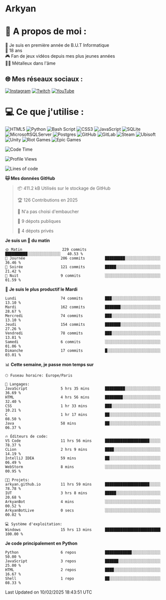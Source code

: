 # Arkyan
 # 💫 A propos de moi :
📖 Je suis en première année de B.U.T Informatique  
🎂 18 ans  
🎮 Fan de jeux vidéos depuis mes plus jeunes années  
🤘🏻 Métalleux dans l'âme  

## 🌐 Mes réseaux sociaux :
[![Instagram](https://img.shields.io/badge/Instagram-%23E4405F.svg?logo=Instagram&logoColor=white)](https://instagram.com/arkyan25) [![Twitch](https://img.shields.io/badge/Twitch-%239146FF.svg?logo=Twitch&logoColor=white)](https://twitch.tv/arkyan_) [![YouTube](https://img.shields.io/badge/YouTube-%23FF0000.svg?logo=YouTube&logoColor=white)](https://youtube.com/@arkyan_) 

# 💻 Ce que j'utilise :
![HTML5](https://img.shields.io/badge/html5-%23E34F26.svg?style=for-the-badge&logo=html5&logoColor=white) ![Python](https://img.shields.io/badge/python-3670A0?style=for-the-badge&logo=python&logoColor=ffdd54) ![Bash Script](https://img.shields.io/badge/bash_script-%23121011.svg?style=for-the-badge&logo=gnu-bash&logoColor=white) ![CSS3](https://img.shields.io/badge/css3-%231572B6.svg?style=for-the-badge&logo=css3&logoColor=white) ![JavaScript](https://img.shields.io/badge/javascript-%23323330.svg?style=for-the-badge&logo=javascript&logoColor=%23F7DF1E) ![SQLite](https://img.shields.io/badge/sqlite-%2307405e.svg?style=for-the-badge&logo=sqlite&logoColor=white) ![MicrosoftSQLServer](https://img.shields.io/badge/Microsoft%20SQL%20Server-CC2927?style=for-the-badge&logo=microsoft%20sql%20server&logoColor=white) ![Postgres](https://img.shields.io/badge/postgres-%23316192.svg?style=for-the-badge&logo=postgresql&logoColor=white) ![GitHub](https://img.shields.io/badge/github-%23121011.svg?style=for-the-badge&logo=github&logoColor=white) ![GitLab](https://img.shields.io/badge/gitlab-%23181717.svg?style=for-the-badge&logo=gitlab&logoColor=white) ![Steam](https://img.shields.io/badge/steam-%23000000.svg?style=for-the-badge&logo=steam&logoColor=white) ![Ubisoft](https://img.shields.io/badge/Ubisoft-%23F5F5F5.svg?style=for-the-badge&logo=Ubisoft&logoColor=black) ![Unity](https://img.shields.io/badge/unity-%23000000.svg?style=for-the-badge&logo=unity&logoColor=white) ![Riot Games](https://img.shields.io/badge/riotgames-D32936.svg?style=for-the-badge&logo=riotgames&logoColor=white) ![Epic Games](https://img.shields.io/badge/epicgames-%23313131.svg?style=for-the-badge&logo=epicgames&logoColor=white)

<!--START_SECTION:waka-->
![Code Time](http://img.shields.io/badge/Code%20Time-232%20hrs%2019%20mins-blue)

![Profile Views](http://img.shields.io/badge/Vues%20du%20profil-0-blue)

![Lines of code](https://img.shields.io/badge/Depuis%20Hello%20World%2C%20j%27ai%20%C3%A9crit-4.0%20million%20Lignes%20de%20code-blue)

**🐱 Mes données GitHub** 

> 📦 411.2 kB Utilisés sur le stockage de GitHub 
 > 
> 🏆 126 Contributions en 2025
 > 
> 🚫 N'a pas choisi d'embaucher
 > 
> 📜 9 dépots publiques 
 > 
> 🔑 4 dépots privés 
 > 
**Je suis un 🐤 du matin** 

```text
🌞 Matin                  229 commits         ██████████░░░░░░░░░░░░░░░   40.53 % 
🌆 Journée                206 commits         █████████░░░░░░░░░░░░░░░░   36.46 % 
🌃 Soirée                 121 commits         █████░░░░░░░░░░░░░░░░░░░░   21.42 % 
🌙 Nuit                   9 commits           ░░░░░░░░░░░░░░░░░░░░░░░░░   01.59 % 
```
📅 **Je suis le plus productif le Mardi** 

```text
Lundi                    74 commits          ███░░░░░░░░░░░░░░░░░░░░░░   13.10 % 
Mardi                    162 commits         ███████░░░░░░░░░░░░░░░░░░   28.67 % 
Mercredi                 74 commits          ███░░░░░░░░░░░░░░░░░░░░░░   13.10 % 
Jeudi                    154 commits         ███████░░░░░░░░░░░░░░░░░░   27.26 % 
Vendredi                 78 commits          ███░░░░░░░░░░░░░░░░░░░░░░   13.81 % 
Samedi                   6 commits           ░░░░░░░░░░░░░░░░░░░░░░░░░   01.06 % 
Dimanche                 17 commits          █░░░░░░░░░░░░░░░░░░░░░░░░   03.01 % 
```


📊 **Cette semaine, je passe mon temps sur** 

```text
🕑︎ Fuseau horaire: Europe/Paris

💬 Langages: 
JavaScript               5 hrs 35 mins       █████████░░░░░░░░░░░░░░░░   36.69 % 
HTML                     4 hrs 56 mins       ████████░░░░░░░░░░░░░░░░░   32.40 % 
CSS                      1 hr 33 mins        ███░░░░░░░░░░░░░░░░░░░░░░   10.21 % 
C                        1 hr 17 mins        ██░░░░░░░░░░░░░░░░░░░░░░░   08.50 % 
Java                     58 mins             ██░░░░░░░░░░░░░░░░░░░░░░░   06.37 % 

🔥 Éditeurs de code: 
VS Code                  11 hrs 56 mins      ████████████████████░░░░░   78.37 % 
CLion                    2 hrs 9 mins        ████░░░░░░░░░░░░░░░░░░░░░   14.19 % 
IntelliJ IDEA            59 mins             ██░░░░░░░░░░░░░░░░░░░░░░░   06.49 % 
WebStorm                 8 mins              ░░░░░░░░░░░░░░░░░░░░░░░░░   00.95 % 

🐱‍💻 Projets: 
arkyan.github.io         11 hrs 59 mins      ████████████████████░░░░░   78.78 % 
IUT                      3 hrs 8 mins        █████░░░░░░░░░░░░░░░░░░░░   20.68 % 
ArkyanBot                4 mins              ░░░░░░░░░░░░░░░░░░░░░░░░░   00.52 % 
ArkyanBotLive            0 secs              ░░░░░░░░░░░░░░░░░░░░░░░░░   00.02 % 

💻 Système d'exploitation: 
Windows                  15 hrs 13 mins      █████████████████████████   100.00 % 
```

**Je code principalement en Python** 

```text
Python                   6 repos             ████████████░░░░░░░░░░░░░   50.00 % 
JavaScript               3 repos             ██████░░░░░░░░░░░░░░░░░░░   25.00 % 
HTML                     2 repos             ████░░░░░░░░░░░░░░░░░░░░░   16.67 % 
Shell                    1 repo              ██░░░░░░░░░░░░░░░░░░░░░░░   08.33 % 
```




 Last Updated on 10/02/2025 18:43:51 UTC
<!--END_SECTION:waka-->

<!--START_SECTION:SHOW_PROJECTS-->
<!--END_SECTION:SHOW_PROJECTS-->

<!--START_SECTION:SHOW_LINES_OF_CODE-->
<!--END_SECTION:SHOW_LINES_OF_CODE-->

<!--START_SECTION:SHOW_TOTAL_CODE_TIME-->
<!--END_SECTION:SHOW_TOTAL_CODE_TIME-->

<!--START_SECTION:SHOW_PROFILE_VIEWS-->
<!--END_SECTION:SHOW_PROFILE_VIEWS-->

<!--START_SECTION:SHOW_COMMIT-->
<!--END_SECTION:SHOW_COMMIT-->

<!--START_SECTION:SHOW_DAYS_OF_WEEK-->
<!--END_SECTION:SHOW_DAYS_OF_WEEK-->

<!--START_SECTION:SHOW_LANGUAGE-->
<!--END_SECTION:SHOW_LANGUAGE-->

<!--START_SECTION:SHOW_TIMEZONE-->
<!--END_SECTION:SHOW_TIMEZONE-->

<!--START_SECTION:SHOW_LANGUAGE_PER_REPO-->
<!--END_SECTION:SHOW_LANGUAGE_PER_REPO-->

<!--START_SECTION:SHOW_SHORT_INFO-->
<!--END_SECTION:SHOW_SHORT_INFO-->

